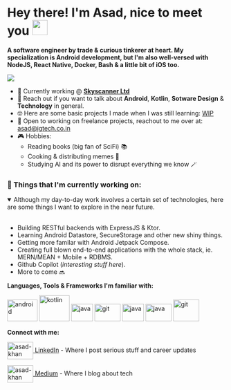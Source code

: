 <H1>Hey there! I'm Asad, nice to meet you <img src="https://raw.githubusercontent.com/MartinHeinz/MartinHeinz/master/wave.gif" height="35" width="35" /></H1>

**A software engineer by trade & curious tinkerer at heart. My specialization is Android development, but I'm also well-versed with NodeJS, React Native, Docker, Bash & a little bit of iOS too.**

![](https://komarev.com/ghpvc/?username=asadkhan777&style=flat&label=Profile+visitors)

- 🏢 Currently working @ <a href="https://www.skyscanner.net/about-us" target="_blank">**Skyscanner Ltd**</a>
- 💬 Reach out if you want to talk about **Android**, **Kotlin**, **Sotware Design** & **Technology** in general.
- 🤓 Here are some basic projects I made when I was still learning: [WIP](https://github.com/asadkhan777/?tab=repositories)
- 🌱 Open to working on freelance projects, reachout to me over at: asad@igtech.co.in
- 🎮 Hobbies:
    - Reading books (big fan of SciFi) 📚
    - Cooking & distributing memes 🧪
    - Studying AI and its power to disrupt everything we know 🪄

<h3>💼 Things that I'm currently working on:</h3>
<details open>
  <summary>Although my day-to-day work involves a certain set of technologies, here are some things I want to explore in the near future.</summary>
  <ul>
    <br>
    <li>Building RESTful backends with ExpressJS & Ktor.</li>
    <li>Learning Android Datastore, SecureStorage and other new shiny things.</li>
    <li>Getting more familar with Android Jetpack Compose.</li>
    <li>Creating full blown end-to-end applications with the whole stack, ie. MERN/MEAN + Mobile + RDBMS.</li>
    <li>Github Copilot (<i>interesting stuff here</i>).</li>
    <li>More to come 🔜</li>
  </ul>
</details>

**Languages, Tools & Frameworks I'm familiar with:**
<p align="left”>
          
<a href="https://developer.android.com" target="_blank"> <img src="https://cdn.jsdelivr.net/gh/devicons/devicon/icons/android/android-plain-wordmark.svg" alt="android" width="70" height="50"/></a> 
<a href="https://kotlinlang.org" target="_blank"> <img src="https://cdn.jsdelivr.net/gh/devicons/devicon/icons/kotlin/kotlin-original-wordmark.svg" alt="kotlin" width="70" height="60"/></a>
<a href="https://www.java.com" target="_blank"> <img src="https://cdn.jsdelivr.net/gh/devicons/devicon/icons/java/java-original-wordmark.svg" alt="java" width="50" height="40"/></a> 
<a href="https://reactnative.dev/" target="_blank"> <img src="https://cdn.jsdelivr.net/gh/devicons/devicon/icons/react/react-original.svg" alt="git" width="60" height="40"/></a>
<a href="https://www.djangoproject.com/" target="_blank"> <img src="https://cdn.jsdelivr.net/gh/devicons/devicon/icons/django/django-plain-wordmark.svg" alt="java" width="50" height="40"/></a>
<a href="https://nodejs.org/en" target="_blank"> <img src="https://cdn.jsdelivr.net/gh/devicons/devicon/icons/nodejs/nodejs-original.svg" alt="java" width="60" height="40"/></a>
<a href="https://git-scm.com/" target="_blank"> <img src="https://cdn.jsdelivr.net/gh/devicons/devicon/icons/git/git-original-wordmark.svg" alt="git" width="60" height="50"/></a>
</p>

**Connect with me:**
<p align="left”>

<a href="">

<a target="blank" href="https://www.linkedin.com/in/asad-khan-developer/" target="blank"><img align="center" src="https://cdn.jsdelivr.net/npm/simple-icons@9.14.0/icons/linkedin.svg" alt="asad-khan" height="40" width="60" /> LinkedIn</a> - Where I post serious stuff and career updates

<a target="blank" href="https://medium.com/@asadkhan-dev" target="blank"><img align="center" src="https://cdn.jsdelivr.net/npm/simple-icons@9.14.0/icons/medium.svg" alt="asad-khan" height="40" width="60" /> Medium</a> - Where I blog about tech 
</p>
